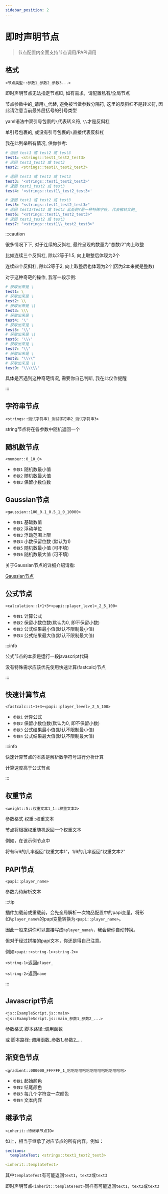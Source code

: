 ```yaml
---
sidebar_position: 2
---
```


# 即时声明节点

> 节点配置内全面支持节点调用/PAPI调用

## 格式

`<节点类型::参数1_参数2_参数3...>`

即时声明节点无法指定节点ID, 如有需求，请配置私有/全局节点

节点参数中的`_`请用`\_`代替, 避免被当做参数分隔符, 这里的反斜杠不是转义符, 因此请注意当前最外层括号的引号类型

yaml语法中双引号包裹的`\`代表转义符, `\\`才是反斜杠

单引号包裹的, 或没有引号包裹的`\`直接代表反斜杠

我在此列举所有情况, 供你参考:

```yaml
# 返回 test1 或 test2 或 test3
test1: <strings::test1_test2_test3>
# 返回 test1_test2 或 test3
test2: <strings::test1\_test2_test3>

# 返回 test1 或 test2 或 test3
test3: '<strings::test1_test2_test3>'
# 返回 test1_test2 或 test3
test4: '<strings::test1\_test2_test3>'

# 返回 test1 或 test2 或 test3
test5: "<strings::test1_test2_test3>"
# 返回 test1?test2 或 test3 此处的?是一种特殊字符, 代表被转义的_
test6: "<strings::test1\_test2_test3>"
# 返回 test1_test2 或 test3
test7: "<strings::test1\\_test2_test3>"
```

:::caution

很多情况下下, 对于连续的反斜杠, 最终呈现的数量为"总数/2"向上取整

比如连续三个反斜杠, 除以2等于1.5, 向上取整后体现为2个

连续四个反斜杠, 除以2等于2, 向上取整后也体现为2个(因为2本来就是整数)

对于这种奇葩的操作, 我写一段示例:

```yaml
# 获取出来是 \
test1: \
# 获取出来是 \
test2: \\
# 获取出来是 \\
test3: \\\
# 获取出来是 \
test4: '\'
# 获取出来是 \
test5: '\\'
# 获取出来是 \\
test6: '\\\'
# 获取出来是 \
test7: "\\"
# 获取出来是 \
test8: "\\\\"
# 获取出来是 \\
test9: "\\\\\\"
```

具体是否遇到这种奇葩情况, 需要你自己判断, 我在此仅作提醒

:::

## 字符串节点

```
<strings::测试字符串1_测试字符串2_测试字符串3>
```

string节点将在各参数中随机返回一个

## 随机数节点

```
<number::0_10_0>
```

* `参数1` 随机数最小值
* `参数2` 随机数最大值
* `参数3` 保留小数位数

## Gaussian节点

```
<gaussian::100_0.1_0.5_1_0_10000>
```

* `参数1` 基础数值
* `参数2` 浮动单位
* `参数3` 浮动范围上限
* `参数4` 小数保留位数 (默认为1)
* `参数5` 随机数最小值 (可不填)
* `参数6` 随机数最大值 (可不填)

关于Gaussian节点的详细介绍请看:

[Gaussian节点](随机节点/私有全局节点.md#gaussian节点)

## 公式节点

```
<calculation::1+1+3+<papi::player_level>_2_5_100>
```

* `参数1` 计算公式
* `参数2` 保留小数位数(默认为0, 即不保留小数)
* `参数3` 公式结果最小值(默认不限制最小值)
* `参数4` 公式结果最大值(默认不限制最大值)

:::info

公式节点的本质是运行一段javascript代码

没有特殊需求应该优先使用快速计算(fastcalc)节点

:::

## 快速计算节点

```
<fastcalc::1+1+3+<papi::player_level>_2_5_100>
```

* `参数1` 计算公式
* `参数2` 保留小数位数(默认为0, 即不保留小数)
* `参数3` 公式结果最小值(默认不限制最小值)
* `参数4` 公式结果最大值(默认不限制最大值)

:::info

快速计算节点的本质是解析数学符号进行分析计算

计算速度高于公式节点

:::

## 权重节点

```
<weight::5::权重文本1_1::权重文本2>
```

参数格式 权重::权重文本

节点将根据权重随机返回一个权重文本

例如，在该示例节点中

将有5/6的几率返回"权重文本1"，1/6的几率返回"权重文本2"

## PAPI节点

```
<papi::player_name>
```

参数为待解析文本

:::tip

插件加载前或重载前，会先全局解析一次物品配置中的papi变量，将形如`%player_name%`的papi变量转换为`<papi::player_name>`。

因此一般来讲你可以直接写成`%player_name%`，我会帮你自动转换。

但对于经过拼接的papi文本，你还是得自己注意。

例如`<papi::<string-1><string-2>>`

`<string-1>`返回`player_`

`<string-2>`返回`name`

:::

## Javascript节点

```
<js::ExampleScript.js::main>
<js::ExampleScript.js::main_参数1_参数2_...>
```

参数格式 脚本路径::调用函数

或 脚本路径::调用函数\_参数1\_参数2\_...

## 渐变色节点

```
<gradient::000000_FFFFFF_1_哈哈哈哈哈哈哈哈哈哈哈哈哈哈哈>
```

* `参数1` 起始颜色
* `参数2` 结尾颜色
* `参数3` 每几个字符变一次颜色
* `参数4` 文本内容

## 继承节点

```
<inherit::待继承节点ID>
```

如上，相当于继承了对应节点的所有内容。例如：

```yaml
sections:
  templateTest: <strings::text1_text2_text3>
```

```yaml
<inherit::templateTest>
```

其中`templateTest`有可能返回`text1`，`text2`或`text3`

即时声明节点`<inherit::templateTest>`同样有可能返回`text1`，`text2`或`text3`
